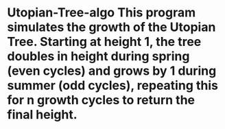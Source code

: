 # Utopian-Tree-algo This program simulates the growth of the Utopian Tree. Starting at height 1, the tree doubles in height during spring (even cycles) and grows by 1 during summer (odd cycles), repeating this for n growth cycles to return the final height.
